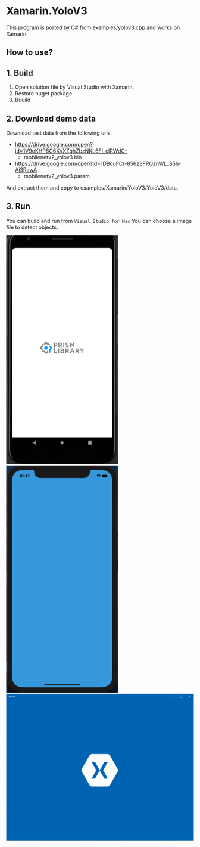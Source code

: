 # Xamarin.YoloV3
  
This program is ported by C# from examples/yolov3.cpp and works on Xamarin. 
 
## How to use? 
 
## 1. Build 
 
1. Open solution file by Visual Studio with Xamarin.
1. Restore nuget package
1. Buuild 

## 2. Download demo data

Download test data from the following urls.

- https://drive.google.com/open?id=1V9oKHP6G6XvXZqhZbzNKL6FI_clRWdC-
  - mobilenetv2_yolov3.bin
- https://drive.google.com/open?id=1DBcuFCr-856z3FRQznWL_S5h-Aj3RawA
  - mobilenetv2_yolov3.param

And extract them and copy to examples/Xamarin/YoloV3/YoloV3/data.
 
## 3. Run 

You can build and run from `Visual Studio for Mac`
You can choose a image file to detect objects.

<img src="images/android.webp" width="300" /> <img src="images/ios.webp" width="300" />
<img src="images/uwp.webp" width="600" />

